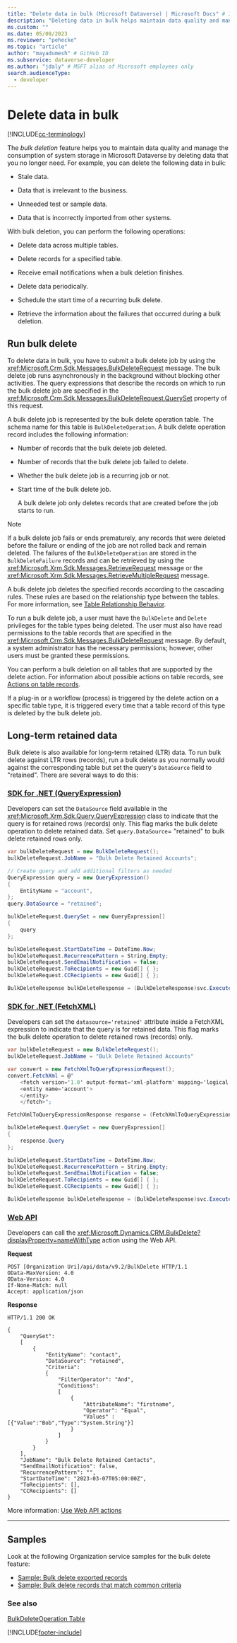 ```yaml
---
title: "Delete data in bulk (Microsoft Dataverse) | Microsoft Docs" # Intent and product brand in a unique string of 43-59 chars including spaces
description: "Deleting data in bulk helps maintain data quality and manage the consumption of system storage by deleting data that is no longer needed." # 115-145 characters including spaces. This abstract displays in the search result.
ms.custom: ""
ms.date: 05/09/2023
ms.reviewer: "pehecke"
ms.topic: "article"
author: "mayadumesh" # GitHub ID
ms.subservice: dataverse-developer
ms.author: "jdaly" # MSFT alias of Microsoft employees only
search.audienceType: 
  - developer
---
```


# Delete data in bulk

[!INCLUDE[cc-terminology](includes/cc-terminology.md)]

The *bulk deletion* feature helps you to maintain data quality and manage the consumption of system storage in Microsoft Dataverse by deleting data that you no longer need. For example, you can delete the following data in bulk:  
  
- Stale data.  
  
- Data that is irrelevant to the business.  
  
- Unneeded test or sample data.  
  
- Data that is incorrectly imported from other systems.  
  
With bulk deletion, you can perform the following operations:  
  
- Delete data across multiple tables.  
  
- Delete records for a specified table.  
  
- Receive email notifications when a bulk deletion finishes.  
  
- Delete data periodically.  
  
- Schedule the start time of a recurring bulk delete.  
  
- Retrieve the information about the failures that occurred during a bulk deletion.  
  
## Run bulk delete

To delete data in bulk, you have to submit a bulk delete job by using the <xref:Microsoft.Crm.Sdk.Messages.BulkDeleteRequest> message. The bulk delete job runs asynchronously in the background without blocking other activities. The query expressions that describe the records on which to run the bulk delete job are specified in the <xref:Microsoft.Crm.Sdk.Messages.BulkDeleteRequest.QuerySet> property of this request.  
  
 A bulk delete job is represented by the bulk delete operation table. The schema name for this table is `BulkDeleteOperation`. A bulk delete operation record includes the following information:  
  
- Number of records that the bulk delete job deleted.  
  
- Number of records that the bulk delete job failed to delete.  
  
- Whether the bulk delete job is a recurring job or not.  
  
- Start time of the bulk delete job.  
  
  A bulk delete job only deletes records that are created before the job starts to run.  
  
> [!NOTE]
>  If a bulk delete job fails or ends prematurely, any records that were deleted before the failure or ending of the job are not rolled back and remain deleted. The failures of the `BulkDeleteOperation` are stored in the `BulkDeleteFailure` records and can be retrieved by using the <xref:Microsoft.Xrm.Sdk.Messages.RetrieveRequest> message or the  <xref:Microsoft.Xrm.Sdk.Messages.RetrieveMultipleRequest> message.  
  
 A bulk delete job deletes the specified records according to the cascading rules. These rules are based on the relationship type between the tables. For more information, see [Table Relationship Behavior](/dynamics365/customer-engagement/developer/entity-relationship-behavior).  
  
 To run a bulk delete job, a user must have the `BulkDelete` and `Delete` privileges for the table types being deleted. The user must also have read permissions to the table records that are specified in the <xref:Microsoft.Crm.Sdk.Messages.BulkDeleteRequest> message. By default, a system administrator has the necessary permissions; however, other users must be granted these permissions.  
  
 You can perform a bulk deletion on all tables that are supported by the delete action. For information about possible actions on table records, see [Actions on table records](/dynamics365/customer-engagement/developer/introduction-entities#ActionsOnEntityRecords).  
  
 If a plug-in or a workflow (process) is triggered by the delete action on a specific table type, it is triggered every time that a table record of this type is deleted by the bulk delete job.  
 
## Long-term retained data
Bulk delete is also available for long-term retained (LTR) data. To run bulk delete against LTR rows (records), run a bulk delete as you normally would against the corresponding table but set the query's `DataSource` field to "retained". There are several ways to do this:

### [SDK for .NET (QueryExpression)](#tab/sdk-queryexpression)
Developers can set the `DataSource` field available in the <xref:Microsoft.Xrm.Sdk.Query.QueryExpression> class to indicate that the query is for retained rows (records) only. This flag marks the bulk delete operation to delete retained data. Set `query.DataSource`= "retained" to bulk delete retained rows only.

```csharp
var bulkDeleteRequest = new BulkDeleteRequest();
bulkDeleteRequest.JobName = "Bulk Delete Retained Accounts";

// Create query and add additional filters as needed
QueryExpression query = new QueryExpression()
{
    EntityName = "account",
};
query.DataSource = "retained";

bulkDeleteRequest.QuerySet = new QueryExpression[]
{
    query
};

bulkDeleteRequest.StartDateTime = DateTime.Now;
bulkDeleteRequest.RecurrencePattern = String.Empty;
bulkDeleteRequest.SendEmailNotification = false;
bulkDeleteRequest.ToRecipients = new Guid[] { };
bulkDeleteRequest.CCRecipients = new Guid[] { };

BulkDeleteResponse bulkDeleteResponse = (BulkDeleteResponse)svc.Execute(bulkDeleteRequest);
```

### [SDK for .NET (FetchXML)](#tab/sdk-fetchxml)
Developers can set the `datasource='retained'` attribute inside a FetchXML expression to indicate that the query is for retained data. This flag marks the bulk delete operation to delete retained rows (records) only.

```csharp
var bulkDeleteRequest = new BulkDeleteRequest();
bulkDeleteRequest.JobName = "Bulk Delete Retained Accounts"

var convert = new FetchXmlToQueryExpressionRequest();
convert.FetchXml = @"
    <fetch version='1.0' output-format='xml-platform' mapping='logical' datasource='retained'>
	<entity name='account'>
	</entity>
    </fetch>";

FetchXmlToQueryExpressionResponse response = (FetchXmlToQueryExpressionResponse)svc.Execute(convert);

bulkDeleteRequest.QuerySet = new QueryExpression[]
{
    response.Query
};

bulkDeleteRequest.StartDateTime = DateTime.Now;
bulkDeleteRequest.RecurrencePattern = String.Empty;
bulkDeleteRequest.SendEmailNotification = false;
bulkDeleteRequest.ToRecipients = new Guid[] { };
bulkDeleteRequest.CCRecipients = new Guid[] { };

BulkDeleteResponse bulkDeleteResponse = (BulkDeleteResponse)svc.Execute(bulkDeleteRequest);
```

### [Web API](#tab/webapi)
Developers can call the <xref:Microsoft.Dynamics.CRM.BulkDelete?displayProperty=nameWithType> action using the Web API.

**Request**

```http
POST [Organization Uri]/api/data/v9.2/BulkDelete HTTP/1.1
OData-MaxVersion: 4.0
OData-Version: 4.0
If-None-Match: null
Accept: application/json
```

**Response**

```http
HTTP/1.1 200 OK

{
    "QuerySet": 
    [
        {
            "EntityName": "contact",
            "DataSource": "retained",
            "Criteria":
            {
                "FilterOperator": "And",
                "Conditions": 
                [
                    {
                        "AttributeName": "firstname",
                        "Operator": "Equal",
                        "Values" : [{"Value":"Bob","Type":"System.String"}]
                    }
                ]
            }
        }
    ],
    "JobName": "Bulk Delete Retained Contacts",
    "SendEmailNotification": false,
    "RecurrencePattern": "",
    "StartDateTime": "2023-03-07T05:00:00Z",
    "ToRecipients": [],
    "CCRecipients": []
}
```

More information: [Use Web API actions](webapi/use-web-api-actions.md)

---

 
## Samples

Look at the following Organization service samples for the bulk delete feature:

- [Sample: Bulk delete exported records](org-service/samples/bulk-delete-exported-records.md)   
- [Sample: Bulk delete records that match common criteria](org-service/samples/bulk-delete-records-match-common-criteria.md)

### See also

[BulkDeleteOperation Table](reference/entities/bulkdeleteoperation.md)

[!INCLUDE[footer-include](../../includes/footer-banner.md)]
